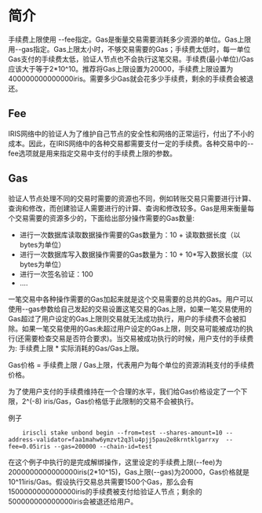 # 简介

手续费上限使用 --fee指定。Gas是衡量交易需要消耗多少资源的单位。Gas上限用--gas指定。Gas上限太小时，不够交易需要的Gas；手续费太低时，每一单位Gas支付的手续费太低，验证人节点也不会执行这笔交易。手续费(最小单位)/Gas应该大于等于2*10^10。推荐将Gas上限设置为20000，手续费上限设置为400000000000000iris。需要多少Gas就会花多少手续费，剩余的手续费会被退还。

## Fee

IRIS网络中的验证人为了维护自己节点的安全性和网络的正常运行，付出了不小的成本。因此，在IRIS网络中的各种交易都需要支付一定的手续费。各种交易中的--fee选项就是用来指定交易中支付的手续费上限的参数。

## Gas

验证人节点处理不同的交易时需要的资源也不同，例如转账交易只需要进行计算、查询和修改，而创建验证人需要进行的计算、查询和修改较多。Gas是用来衡量每个交易需要的资源多少的，下面给出部分操作需要的Gas数量:

- 进行一次数据库读取数据操作需要的Gas数量为：10 + 读取数据长度（以bytes为单位）
- 进行一次数据库写入数据操作需要的Gas数量为：10 + 10*写入数据长度（以bytes为单位）
- 进行一次签名验证：100
- ....

一笔交易中各种操作需要的Gas加起来就是这个交易需要的总共的Gas。用户可以使用--gas参数给自己发起的交易设置这笔交易的Gas上限，如果一笔交易使用的Gas超过了用户设定的Gas上限则交易就无法成功执行，用户的手续费不会被扣除。如果一笔交易使用的Gas未超过用户设定的Gas上限，则交易可能被成功的执行(还需要检查交易是否符合要求)。当交易被成功执行的时候，用户支付的手续费为: 手续费上限 * 实际消耗的Gas/Gas上限。

Gas价格 = 手续费上限 / Gas上限，代表用户为每个单位的资源消耗支付的手续费价格。

为了使用户支付的手续费维持在一个合理的水平，我们给Gas价格设定了一个下限，2^(-8) iris/Gas，Gas价格低于此限制的交易不会被执行。

例子
```
    iriscli stake unbond begin --from=test --shares-amount=10 --address-validator=faa1mahw6ymzvt2q3lu4pjj5pau2e8krntklgarrxy  --fee=0.05iris --gas=200000 --chain-id=test
```

在这个例子中执行的是完成解绑操作，这里设定的手续费上限(--fee)为2000000000000000iris(2*10^15)，Gas上限(--gas)为20000，Gas价格就是10^11iris/Gas。假设执行交易总共需要1500个Gas，那么会有1500000000000000iris的手续费被支付给验证人节点；剩余的500000000000000iris会被退还给用户。
